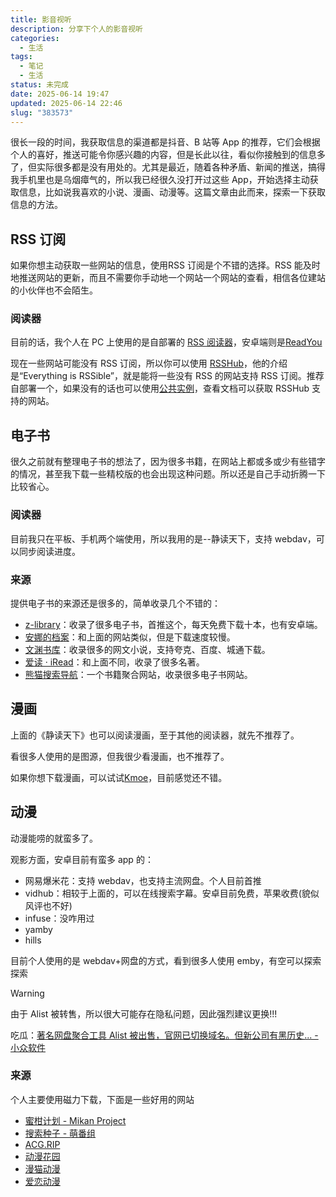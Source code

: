 ```yaml
---
title: 影音视听
description: 分享下个人的影音视听
categories:
  - 生活
tags:
  - 笔记
  - 生活
status: 未完成
date: 2025-06-14 19:47
updated: 2025-06-14 22:46
slug: "383573"
---
```


很长一段的时间，我获取信息的渠道都是抖音、B 站等 App 的推荐，它们会根据个人的喜好，推送可能令你感兴趣的内容，但是长此以往，看似你接触到的信息多了，但实际很多都是没有用处的。尤其是最近，随着各种矛盾、新闻的推送，搞得我手机里也是乌烟瘴气的，所以我已经很久没打开过这些 App，开始选择主动获取信息，比如说我喜欢的小说、漫画、动漫等。这篇文章由此而来，探索一下获取信息的方法。

## RSS 订阅

如果你想主动获取一些网站的信息，使用RSS 订阅是个不错的选择。RSS 能及时地推送网站的更新，而且不需要你手动地一个网站一个网站的查看，相信各位建站的小伙伴也不会陌生。

### 阅读器

目前的话，我个人在 PC 上使用的是自部署的 [RSS 阅读器](https://www.blueke.top/posts/507743/#freshrss-%E9%98%85%E8%AF%BB%E5%99%A8)，安卓端则是[ReadYou](https://github.com/Ashinch/ReadYou)

现在一些网站可能没有 RSS 订阅，所以你可以使用 [RSSHub](https://github.com/DIYgod/RSSHub)，他的介绍是“Everything is RSSible”，就是能将一些没有 RSS 的网站支持 RSS 订阅。推荐自部署一个，如果没有的话也可以使用[公共实例](https://docs.rsshub.app/zh/guide/instances)，查看文档可以获取 RSSHub 支持的网站。

## 电子书

很久之前就有整理电子书的想法了，因为很多书籍，在网站上都或多或少有些错字的情况，甚至我下载一些精校版的也会出现这种问题。所以还是自己手动折腾一下比较省心。

### 阅读器

目前我只在平板、手机两个端使用，所以我用的是--静读天下，支持 webdav，可以同步阅读进度。

### 来源

提供电子书的来源还是很多的，简单收录几个不错的：

- [z-library](https://zh.z-library.sk/)：收录了很多电子书，首推这个，每天免费下载十本，也有安卓端。
- [安娜的档案](https://zh.annas-archive.org/)：和上面的网站类似，但是下载速度较慢。
- [文渊书库](https://wysk.top/)：收录很多的网文小说，支持夸克、百度、城通下载。
- [爱读 · iRead](https://www.iread.world/)：和上面不同，收录了很多名著。
- [熊猫搜索导航](https://xmsoushu.com/#/)：一个书籍聚合网站，收录很多电子书网站。

## 漫画

上面的《静读天下》也可以阅读漫画，至于其他的阅读器，就先不推荐了。

看很多人使用的是图源，但我很少看漫画，也不推荐了。

如果你想下载漫画，可以试试[Kmoe]( https://mox.moe/ )，目前感觉还不错。

## 动漫

动漫能唠的就蛮多了。

观影方面，安卓目前有蛮多 app 的：

- 网易爆米花：支持 webdav，也支持主流网盘。个人目前首推
- vidhub：相较于上面的，可以在线搜索字幕。安卓目前免费，苹果收费(貌似风评也不好)
- infuse：没咋用过
- yamby
- hills

目前个人使用的是 webdav+网盘的方式，看到很多人使用 emby，有空可以探索探索

> [!WARNING]
> 由于 Alist 被转售，所以很大可能存在隐私问题，因此强烈建议更换!!!
>  

吃瓜：[著名网盘聚合工具 Alist 被出售，官网已切换域名。但新公司有黑历史... - 小众软件](https://www.appinn.com/alist-ownership-change/)

### 来源

个人主要使用磁力下载，下面是一些好用的网站

- [蜜柑计划 - Mikan Project](https://mikanani.me/)
- [搜索种子 - 萌番组](https://bangumi.moe/search/)
- [ACG.RIP](https://acg.rip/1)
- [动漫花园](https://share.dmhy.org/)
- [漫猫动漫](https://www.comicat.org/)
- [爱恋动漫](https://www.kisssub.org/#continue)
